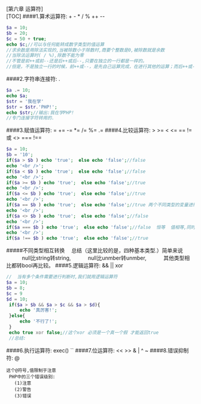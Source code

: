 [第六章 运算符]    
[TOC]
####1.算术运算符: + - * / % ++ --
```php
$a = 10;
$b = 20;
$c = 50 + true;
echo $c;//可以与任何能转成数字类型的值运算
//求余数是用除法实现的,当被除数小于除数时,商要个整数是0,被除数就是余数
//当除法运算时( / %),除数不能为零
//不管是前++或前--还是后++或后--,只要在独立的一行都是一样的。
//但是，不是独立一行的时候，前++或--，是先自己运算完成，在进行其他的运算；而后++或--，就是等你公式先算完，再来加上这个值
```
####2.字符串连接符: .
```php
$a .= 10;
echo $a;
$str = '我在学'
$str = $str.'PHP!';
echo $str;//输出:我在学PHP!
//专门连接字符转用的.
```
####3.赋值运算符: = += -= *= /= %= .=
####4.比较运算符: > >= < <= == != 或 <> === !==
```php
$a = 10;
$b = '10';
if($a > $b ) echo 'true';  else echo 'false';//false
echo '<br />';
if($a < $b ) echo 'true';  else echo 'false';//false
echo '<br />';
if($a >= $b ) echo 'true';  else echo 'false';//true
echo '<br />';
if($a <= $b ) echo 'true';  else echo 'false';//true
echo '<br />';
if($a == $b ) echo 'true';  else echo 'false';//true 两个不同类型的变量进行比较时,会自动转换
echo '<br />';
if($a <> $b ) echo 'true';  else echo 'false';//false
echo '<br />';
if($a === $b ) echo 'true';  else echo 'false';//false  恒等  值相等,同时类型也要相等
echo '<br />';
if($a !== $b ) echo 'true';  else echo 'false';//true 
```
#####不同类型相互转换
&emsp;总结（这里比较的是，四种基本类型.）简单来说
&emsp;&emsp;&emsp;null比string转string,
&emsp;&emsp;&emsp;null比unmber转unmber,
&emsp;&emsp;&emsp;其他类型相比都转bool再比较。
####5.逻辑运算符: && || xor
```php
//  当有多个条件需要进行判断时,我们就用逻辑运算符
$a = 10;
$b = 8;
$c = 9
$d = 10;
 if($a > $b && $a > $c && $a > $d){
     echo '真厉害!';
 }else{
     echo '不行了!';
 }
 echo true xor false;//这个xor 必须是一个真一个假 才能返回true
 //总结:    
```
####6.执行运算符: exec() ``
####7.位运算符: << >> & | ^ ~
####8.错误抑制符: @ 
```
这个@符号,值限制于注意
 PHP中的三个错误级别:
   (1)注意
   (2)警告
   (3)错误
```





